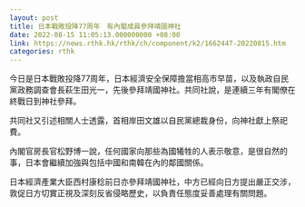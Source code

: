 ```yaml
---
layout: post
title: 日本戰敗投降77周年　有內閣成員參拜靖國神社
date: 2022-08-15 11:05:13.000000000 +08:00
link: https://news.rthk.hk/rthk/ch/component/k2/1662447-20220815.htm
categories: rthk
---
```


今日是日本戰敗投降77周年，日本經濟安全保障擔當相高市早苗，以及執政自民黨政務調查會長萩生田光一，先後參拜靖國神社。共同社說，是連續三年有閣僚在終戰日到神社參拜。

共同社又引述相關人士透露，首相岸田文雄以自民黨總裁身份，向神社獻上祭祀費。

內閣官房長官松野博一說，任何國家向那些為國犧牲的人表示敬意，是很自然的事，日本會繼續加強與包括中國和南韓在內的鄰國關係。

日本經濟產業大臣西村康稔前日亦參拜靖國神社，中方已經向日方提出嚴正交涉，敦促日方切實正視及深刻反省侵略歷史，以負責任態度妥善處理有關問題。
